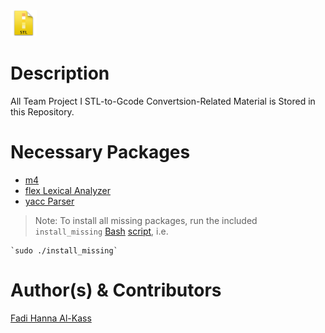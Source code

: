 <img src="interface/stl.png" alt="STL File Icon" height="42" width="42">


Description
===========
All Team Project I STL-to-Gcode Convertsion-Related Material is Stored in this Repository.



Necessary Packages
==================
* [m4](http://www.gnu.org/software/m4/)
* [flex Lexical Analyzer](https://www.gnu.org/software/flex/)
* [yacc Parser](http://en.wikipedia.org/wiki/Yacc)



> Note: To install all missing packages, run the included `install_missing` [Bash](http://www.gnu.org/software/bash) [script](http://en.wikipedia.org/wiki/Script_%28Unix%29), i.e.

	`sudo ./install_missing`



Author(s) & Contributors
========================
[Fadi Hanna Al-Kass](http://fadialkass.blogspot.com)
